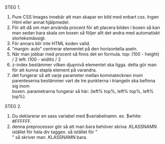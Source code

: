 STEG 1.

1. Pure CSS Images innebär att man skapar en bild med enbart css. Ingen Html eller annat hjälpmedel.
2. För att då om man använda procent för att placera bilden i boxen så kan man sedan bara skala om boxen så följer allt det andra med automatiskt
   storleksmässigt.
3. För annars blir inte HTML koden valid.
4. "margin: auto" centrerar elementet på den horisontella axeln.
5. När man jobbar med procent så finns det en formula. 
   top: (100 - height) / 2
   left: (100 - width) / 2
6. z-index bestämmer vilken djupnivå elementet ska ligga. detta gör man för att kunna stapla element på varandra.
7. det fungerar så att varje parameter mellan kommatecknen inom parenteserna bestämmer vart de tre punkterna i triangeln ska befinna sig inom 	  
   boxen. parametrarna fungerar så här: (left% top%, left% top%, left% top%).
   
STEG 2.
1. Du deklarerar en sass variabel med $variabelnamn. ex. $white: #FFFFFF.
2. denna preprocessor gör så att man bara behöver skriva .KLASSNAMN istället för hela div taggen. så istället för "<div class="KLASSNAMN"></div>"
   så skriver man .KLASSNAMN bara.